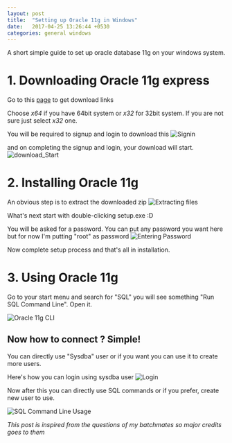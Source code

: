 ```yaml
---
layout: post
title:  "Setting up Oracle 11g in Windows"
date:   2017-04-25 13:26:44 +0530
categories: general windows
---
```


A short simple guide to set up oracle database 11g on your windows system.

# 1. Downloading Oracle 11g express
Go to this [page](http://www.oracle.com/technetwork/database/database-technologies/express-edition/downloads/index.html) to get download links 


Choose *x64* if you have 64bit system or *x32* for 32bit system. If you are not sure just select *x32* one. 

You will be required to signup and login to download this
 ![Signin](https://www.dropbox.com/s/lo2fjnqbbd9y5so/Capture-2.PNG?dl=1)

and on completing the signup and login, your download will start.
![download_Start](https://www.dropbox.com/s/0tcuqeazmueeqyi/Capture-1.PNG?dl=1)


# 2. Installing Oracle 11g
An obvious step is to extract the downloaded zip
![Extracting files](https://www.dropbox.com/s/d64md9pi22xnkeg/Capture-4.PNG?dl=1)

What's next start with double-clicking setup.exe :D

You will be asked for a password. You can put any password you want here but for now I'm putting "root" as password
![Entering Password](https://www.dropbox.com/s/105wqecbzr6xcqs/Capture-6.PNG?dl=1)

Now complete setup process and that's all in installation.

# 3. Using Oracle 11g

Go to your start menu and search for "SQL" you will see something "Run SQL Command Line". Open it.

![Oracle 11g CLI](https://www.dropbox.com/s/9kolfs8fdcej2d0/Capture-7.PNG?dl=1)

## Now how to connect ? Simple!
You can directly use "Sysdba" user or if you want you can use it to create more users.

Here's how you can login using sysdba user
![Login](https://www.dropbox.com/s/ma6w6h9h6hjc1l8/Capture-8.PNG?dl=1)

Now after this you can directly use SQL commands or if you prefer, create new user to use.

![SQL Command Line Usage](https://www.dropbox.com/s/oj28p2wp6gw0r9r/Capture-9.PNG?dl=1)

*This post is inspired from the questions of my batchmates so major credits goes to them*
